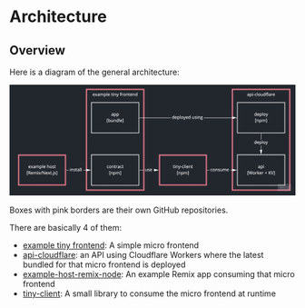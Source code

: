 # Architecture

## Overview

Here is a diagram of the general architecture:

![General architecture diagram](/images/docs/General-Architecture.jpg)

Boxes with pink borders are their own GitHub repositories.

There are basically 4 of them:

- [example tiny frontend](https://github.com/tiny-frontend/example-tiny-frontend): A simple micro frontend
- [api-cloudflare](https://github.com/tiny-frontend/api-cloudflare): an API using Cloudflare Workers where the latest bundled for that micro frontend is deployed
- [example-host-remix-node](https://github.com/tiny-frontend/example-host-remix-node): An example Remix app consuming that micro frontend
- [tiny-client](https://github.com/tiny-frontend/tiny-client): A small library to consume the micro frontend at runtime

